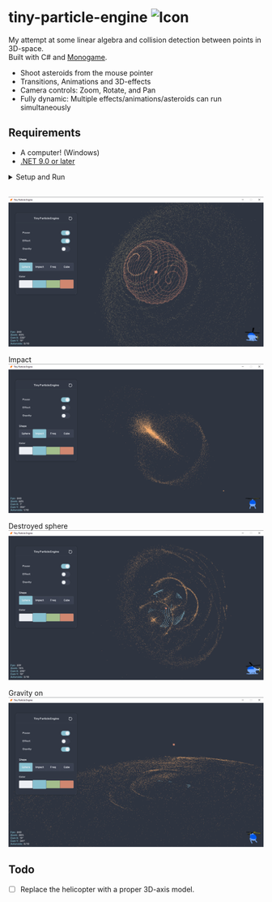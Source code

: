
# tiny-particle-engine ![Icon](Assets/Icons/IconNew_32x32.ico) 

My attempt at some linear algebra and collision detection between points in 3D-space.   
Built with C# and [Monogame](https://monogame.net/).  

* Shoot asteroids from the mouse pointer
* Transitions, Animations and 3D-effects
* Camera controls: Zoom, Rotate, and Pan
* Fully dynamic: Multiple effects/animations/asteroids can run simultaneously

## Requirements
* A computer! (Windows)
* [.NET 9.0 or later](https://dotnet.microsoft.com/en-us/download/dotnet)

  
<details>
<summary>Setup and Run</summary>  

``` bash
git clone https://github.com/Peppson/tiny-particle-engine.git &&
cd tiny-particle-engine/src &&
dotnet run -c Release
```

</details>    
&nbsp;  

![Random sphere](./Images/RandomSphere.png)  

Impact
![Impact](./Images/SingleImpact.png)

Destroyed sphere
![Impact](./Images/DestroyedShpere.png)

Gravity on
![Gravity](./Images/GravityFloor.png) 


## Todo
- [ ] Replace the helicopter with a proper 3D-axis model.
&nbsp;
